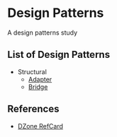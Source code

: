 # Design Patterns
A design patterns study

## List of Design Patterns

- Structural
  - [Adapter](./structural/adapter-pattern)
  - [Bridge](./structural/bridge-pattern)



## References

 - [DZone RefCard](https://dzone.com/storage/assets/6848282-rc0008-designpatterns-online.pdf)
